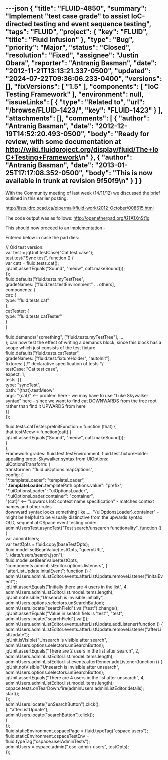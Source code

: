---json
{
  "title": "FLUID-4850",
  "summary": "Implement \"test case grade\" to assist IoC-directed testing and event sequence testing",
  "tags": "FLUID",
  "project": {
    "key": "FLUID",
    "title": "Fluid Infusion"
  },
  "type": "Bug",
  "priority": "Major",
  "status": "Closed",
  "resolution": "Fixed",
  "assignee": "Justin Obara",
  "reporter": "Antranig Basman",
  "date": "2012-11-21T13:13:21.337-0500",
  "updated": "2024-07-22T09:36:06.233-0400",
  "versions": [],
  "fixVersions": [
    "1.5"
  ],
  "components": [
    "IoC Testing Framework"
  ],
  "environment": null,
  "issueLinks": [
    {
      "type": "Related to",
      "url": "/browse/FLUID-1423/",
      "key": "FLUID-1423"
    }
  ],
  "attachments": [],
  "comments": [
    {
      "author": "Antranig Basman",
      "date": "2012-12-19T14:52:20.493-0500",
      "body": "Ready for review, with some documentation at <http://wiki.fluidproject.org/display/fluid/The+IoC+Testing+Framework>\n"
    },
    {
      "author": "Antranig Basman",
      "date": "2013-01-25T17:17:08.352-0500",
      "body": "This is now available in trunk at revision 9f50f9\n"
    }
  ]
}
---
With the Community meeting of last week (14/11/12) we discussed the brief outlined in this earlier posting:

<http://lists.idrc.ocad.ca/pipermail/fluid-work/2012-October/008615.html>

The code output was as follows: <http://openetherpad.org/GTA1XnSt1g>

This should now proceed to an implementation -&#x20;

Entered below in case the pad dies:

// Old test version:\
var test = jqUnit.testCase("Cat test case");\
test.test("Sync test", function () {\
var catt = fluid.tests.cat();\
jqUnit.assertEquals("Sound", "meow", catt.makeSound());\
});\
fluid.defaults("fluid.tests.myTestTree",\
gradeNames: \["fluid.test.testEnvironment" ... others],\
components: {\
cat: {\
type: "fluid.tests.cat"\
},\
catTester: {\
type: "fluid.tests.catTester"\
}\
}

fluid.demands("something", \["fluid.tests.myTestTree"], ...\
); can now test the effect of writing a demands block, since this block has a scope which just consists of the test fixture\
fluid.defaults("fluid.tests.catTester",\
gradeNames: \["fluid.test.fixtureHolder", "autoInit"],\
fixtures: \[ /\* declarative specification of tests \*/\
testCase: "Cat test case",\
expect: 1,\
tests: \[{\
type: "syncTest",\
path: "{that}.testMeow"\
args: "{cat}" <-- problem here - we may have to use "Luke Skywalker syntax" here - since we want to find cat DOWNWARDS from the tree root rather than find it UPWARDS from here\
}]\
});

fluid.tests.catTester.preInitFunction = function (that) {\
that.testMeow = function(catt) {\
jqUnit.assertEquals("Sound", "meow", catt.makeSound());\
}\
};\
Framework grades: fluid.test.testEnvironment, fluid.test.fixtureHolder\
appalling proto-Skywalker syntax from UIOptions:\
uiOptionsTransform: {\
transformer: "fluid.uiOptions.mapOptions",\
config: {\
"\*.templateLoader":                                   "templateLoader",\
"**.templateLoader.**.templatePath.options.value":      "prefix",\
"\*.uiOptionsLoader":                                  "uiOptionsLoader",\
"\*.uiOptionsLoader.container":                        "container",\
"{cat}" <-- "upwards IoC context name specification" - matches context names and other rules\
downward syntax looks something like..... "{uiOptionsLoader}.container" - might be helpful to be visually distinctive from the upwards syntax\
OLD, sequential CSpace event testing code:\
adminUsersTest.asyncTest("Test search/unsearch functionality", function () {\
var adminUsers;\
var testOpts = fluid.copy(baseTestOpts);\
fluid.model.setBeanValue(testOpts, "queryURL", "../data/users/search.json");\
fluid.model.setBeanValue(testOpts, "components.adminListEditor.options.listeners", {\
"afterListUpdate.initalEvent": function () {\
adminUsers.adminListEditor.events.afterListUpdate.removeListener("initalEvent");\
jqUnit.assertEquals("Initially there are 4 users in the list", 4, adminUsers.adminListEditor.list.model.items.length);\
jqUnit.notVisible("Unsearch is invisible initially", adminUsers.options.selectors.unSearchButton);\
adminUsers.locate("searchField").val("test").change();\
jqUnit.assertEquals("Value in seatch fiels is 'test'", "test", adminUsers.locate("searchField").val());\
adminUsers.adminListEditor.events.afterListUpdate.addListener(function () {\
adminUsers.adminListEditor.events.afterListUpdate.removeListener("afterListUpdate");\
jqUnit.isVisible("Unsearch is visible after search", adminUsers.options.selectors.unSearchButton);\
jqUnit.assertEquals("There are 2 users in the list after search", 2, adminUsers.adminListEditor.list.model.items.length);\
adminUsers.adminListEditor.list.events.afterRender.addListener(function () {\
jqUnit.notVisible("Unsearch is invisible after unsearch", adminUsers.options.selectors.unSearchButton);\
jqUnit.assertEquals("There are 4 users in the list after unsearch", 4, adminUsers.adminListEditor.list.model.items.length);\
cspace.tests.onTearDown.fire(adminUsers.adminListEditor.details);\
start();\
});\
adminUsers.locate("unSearchButton").click();\
}, "afterListUpdate");\
adminUsers.locate("searchButton").click();\
}\
});\
fluid.staticEnvironment.cspacePage = fluid.typeTag("cspace.users");\
fluid.staticEnvironment.cspaceTestEnv = fluid.typeTag("cspace.userAdminTests");\
adminUsers = cspace.admin(".csc-admin-users", testOpts);\
});

        
